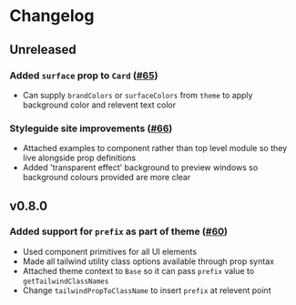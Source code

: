 # Changelog

## Unreleased

### Added `surface` prop to `Card` ([#65](https://github.com/emortlock/tailwind-react-ui/pull/65))

- Can supply `brandColors` or `surfaceColors` from `theme` to apply background color and relevent text color

### Styleguide site improvements ([#66](https://github.com/emortlock/tailwind-react-ui/pull/66))

- Attached examples to component rather than top level module so they live alongside prop definitions
- Added 'transparent effect' background to preview windows so background colours provided are more clear

## v0.8.0

### Added support for `prefix` as part of theme ([#60](https://github.com/emortlock/tailwind-react-ui/pull/60))

- Used component primitives for all UI elements
- Made all tailwind utility class options available through prop syntax
- Attached theme context to `Base` so it can pass `prefix` value to `getTailwindClassNames`
- Change `tailwindPropToClassName` to insert `prefix` at relevent point

